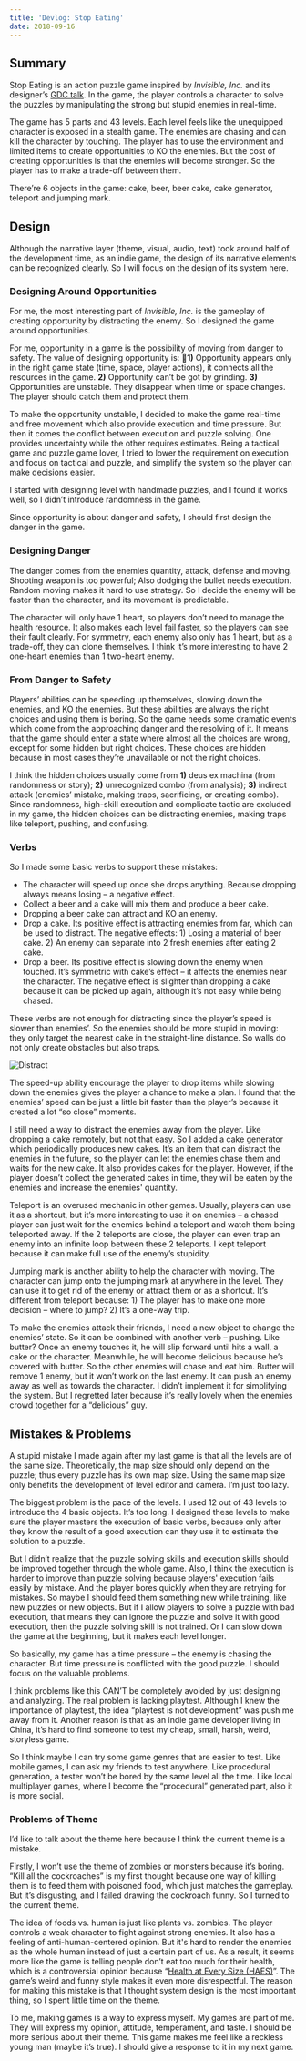 ```yaml
---
title: 'Devlog: Stop Eating'
date: 2018-09-16
---
```


## Summary

Stop Eating is an action puzzle game inspired by *Invisible, Inc.* and its designer’s [GDC talk](https://www.youtube.com/watch?v=-8ZkIKPIDdY). In the game, the player controls a character to solve the puzzles by manipulating the strong but stupid enemies in real-time.

The game has 5 parts and 43 levels. Each level feels like the unequipped character is exposed in a stealth game. The enemies are chasing and can kill the character by touching. The player has to use the environment and limited items to create opportunities to KO the enemies. But the cost of creating opportunities is that the enemies will become stronger. So the player has to make a trade-off between them.

There’re 6 objects in the game: cake, beer, beer cake, cake generator, teleport and jumping mark.

## Design
Although the narrative layer (theme, visual, audio, text) took around half of the development time, as an indie game, the design of its narrative elements can be recognized clearly. So I will focus on the design of its system here.

### Designing Around Opportunities

For me, the most interesting part of *Invisible, Inc.* is the gameplay of creating opportunity by distracting the enemy. So I designed the game around opportunities.

For me, opportunity in a game is the possibility of moving from danger to safety. The value of designing opportunity is: **1)** Opportunity appears only in the right game state (time, space, player actions), it connects all the resources in the game. **2)** Opportunity can’t be got by grinding. **3)** Opportunities are unstable. They disappear when time or space changes. The player should catch them and protect them.

To make the opportunity unstable, I decided to make the game real-time and free movement which also provide execution and time pressure. But then it comes the conflict between execution and puzzle solving. One provides uncertainty while the other requires estimates. Being a tactical game and puzzle game lover, I tried to lower the requirement on execution and focus on tactical and puzzle, and simplify the system so the player can make decisions easier. 

I started with designing level with handmade puzzles, and I found it works well, so I didn’t introduce randomness in the game.

Since opportunity is about danger and safety, I should first design the danger in the game.

### Designing Danger

The danger comes from the enemies quantity, attack, defense and moving. Shooting weapon is too powerful; Also dodging the bullet needs execution. Random moving makes it hard to use strategy. So I decide the enemy will be faster than the character, and its movement is predictable.

The character will only have 1 heart, so players don’t need to manage the health resource. It also makes each level fail faster, so the players can see their fault clearly. For symmetry, each enemy also only has 1 heart, but as a trade-off, they can clone themselves. I think it’s more interesting to have 2 one-heart enemies than 1 two-heart enemy.

### From Danger to Safety

Players’ abilities can be speeding up themselves, slowing down the enemies, and KO the enemies. But these abilities are always the right choices and using them is boring. So the game needs some dramatic events which come from the approaching danger and the resolving of it. It means that the game should enter a state where almost all the choices are wrong, except for some hidden but right choices. These choices are hidden because in most cases they’re unavailable or not the right choices.

I think the hidden choices usually come from **1)** deus ex machina (from randomness or story); **2)** unrecognized combo (from analysis); **3)** indirect attack (enemies’ mistake, making traps, sacrificing, or creating combo). Since randomness, high-skill execution and complicate tactic are excluded in my game, the hidden choices can be distracting enemies, making traps like teleport, pushing, and confusing.

### Verbs

So I made some basic verbs to support these mistakes:

- The character will speed up once she drops anything. Because dropping always means losing – a negative effect.
- Collect a beer and a cake will mix them and produce a beer cake.
- Dropping a beer cake can attract and KO an enemy.
- Drop a cake. Its positive effect is attracting enemies from far, which can be used to distract. The negative effects: 1) Losing a material of beer cake. 2)  An enemy can separate into 2 fresh enemies after eating 2 cake.
- Drop a beer. Its positive effect is slowing down the enemy when touched. It’s symmetric with cake’s effect – it affects the enemies near the character. The negative effect is slighter than dropping a cake because it can be picked up again, although it’s not easy while being chased. 

These verbs are not enough for distracting since the player’s speed is slower than enemies’. So the enemies should be more stupid in moving: they only target the nearest cake in the straight-line distance. So walls do not only create obstacles but also traps.

![Distract](/img/stop_eating/distract.png)

The speed-up ability encourage the player to drop items while slowing down the enemies gives the player a chance to make a plan. I found that the enemies’ speed can be just a little bit faster than the player’s because it created a lot “so close” moments.

I still need a way to distract the enemies away from the player. Like dropping a cake remotely, but not that easy. So I added a cake generator which periodically produces new cakes. It’s an item that can distract the enemies in the future, so the player can let the enemies chase them and waits for the new cake. It also provides cakes for the player. However, if the player doesn’t collect the generated cakes in time, they will be eaten by the enemies and increase the enemies' quantity.

Teleport is an overused mechanic in other games. Usually, players can use it as a shortcut, but it’s more interesting to use it on enemies – a chased player can just wait for the enemies behind a teleport and watch them being teleported away. If the 2 teleports are close, the player can even trap an enemy into an infinite loop between these 2 teleports. I kept teleport because it can make full use of the enemy’s stupidity.

Jumping mark is another ability to help the character with moving. The character can jump onto the jumping mark at anywhere in the level. They can use it to get rid of the enemy or attract them or as a shortcut. It’s different from teleport because: 1) The player has to make one more decision – where to jump?  2) It’s a one-way trip.

To make the enemies attack their friends, I need a new object to change the enemies’ state. So it can be combined with another verb – pushing. Like butter? Once an enemy touches it, he will slip forward until hits a wall, a cake or the character. Meanwhile, he will become delicious because he’s covered with butter. So the other enemies will chase and eat him. Butter will remove 1 enemy, but it won’t work on the last enemy. It can push an enemy away as well as towards the character. I didn’t implement it for simplifying the system. But I regretted later because it’s really lovely when the enemies crowd together for a “delicious” guy.

## Mistakes & Problems

A stupid mistake I made again after my last game is that all the levels are of the same size.  Theoretically, the map size should only depend on the puzzle; thus every puzzle has its own map size. Using the same map size only benefits the development of level editor and camera. I’m just too lazy.

The biggest problem is the pace of the levels. I used 12 out of 43 levels to introduce the 4 basic objects. It’s too long. I designed these levels to make sure the player masters the execution of basic verbs, because only after they know the result of a good execution can they use it to estimate the solution to a puzzle.

But I didn’t realize that the puzzle solving skills and execution skills should be improved together through the whole game. Also, I think the execution is harder to improve than puzzle solving because players' execution fails easily by mistake. And the player bores quickly when they are retrying for mistakes. So maybe I should feed them something new while training, like new puzzles or new objects. But if I allow players to solve a puzzle with bad execution, that means they can ignore the puzzle and solve it with good execution, then the puzzle solving skill is not trained. Or I can slow down the game at the beginning, but it makes each level longer.

So basically, my game has a time pressure – the enemy is chasing the character. But time pressure is conflicted with the good puzzle. I should focus on the valuable problems.

I think problems like this CAN’T be completely avoided by just designing and analyzing. The real problem is lacking playtest. Although I knew the importance of playtest, the idea “playtest is not development” was push me away from it. Another reason is that as an indie game developer living in China, it’s hard to find someone to test my cheap, small, harsh, weird, storyless game. 

So I think maybe I can try some game genres that are easier to test. Like mobile games, I can ask my friends to test anywhere. Like procedural generation, a tester won’t be bored by the same level all the time. Like local multiplayer games, where I become the “procedural” generated part, also it is more social.

### Problems of Theme

I’d like to talk about the theme here because I think the current theme is a mistake. 

Firstly, I won’t use the theme of zombies or monsters because it’s boring. “Kill all the cockroaches” is my first thought because one way of killing them is to feed them with poisoned food, which just matches the gameplay. But it’s disgusting, and I failed drawing the cockroach funny. So I turned to the current theme. 

The idea of foods vs. human is just like plants vs. zombies. The player controls a weak character to fight against strong enemies. It also has a feeling of anti-human-centered opinion. But it's hard to render the enemies as the whole human instead of just a certain part of us. As a result, it seems more like the game is telling people don’t eat too much for their health, which is a controversial opinion because “[Health at Every Size (HAES)](https://en.wikipedia.org/wiki/Health_at_Every_Size)”. The game’s weird and funny style makes it even more disrespectful. The reason for making this mistake is that I thought system design is the most important thing, so I spent little time on the theme.

To me, making games is a way to express myself. My games are part of me. They will express my opinion, attitude, temperament, and taste. I should be more serious about their theme. This game makes me feel like a reckless young man (maybe it’s true). I should give a response to it in my next game.
